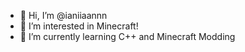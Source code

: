- 👋 Hi, I’m @ianiiaannn
- 👀 I’m interested in Minecraft!
- 🌱 I’m currently learning C++ and Minecraft Modding

<!---
ianiiaannn/ianiiaannn is a ✨ special ✨ repository because its `README.md` (this file) appears on your GitHub profile.
You can click the Preview link to take a look at your changes.
--->
